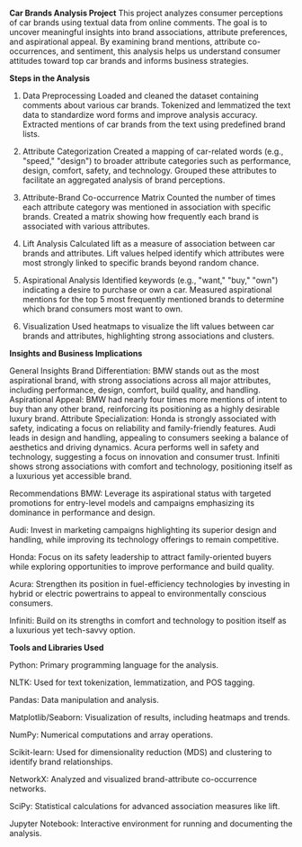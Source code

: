 **Car Brands Analysis Project**
This project analyzes consumer perceptions of car brands using textual data from online comments. The goal is to uncover meaningful insights into brand associations, attribute preferences, and aspirational appeal. By examining brand mentions, attribute co-occurrences, and sentiment, this analysis helps us understand consumer attitudes toward top car brands and informs business strategies.

**Steps in the Analysis**
1. Data Preprocessing
Loaded and cleaned the dataset containing comments about various car brands.
Tokenized and lemmatized the text data to standardize word forms and improve analysis accuracy.
Extracted mentions of car brands from the text using predefined brand lists.

2. Attribute Categorization
Created a mapping of car-related words (e.g., "speed," "design") to broader attribute categories such as performance, design, comfort, safety, and technology.
Grouped these attributes to facilitate an aggregated analysis of brand perceptions.

3. Attribute-Brand Co-occurrence Matrix
Counted the number of times each attribute category was mentioned in association with specific brands.
Created a matrix showing how frequently each brand is associated with various attributes.

4. Lift Analysis
Calculated lift as a measure of association between car brands and attributes.
Lift values helped identify which attributes were most strongly linked to specific brands beyond random chance.

5. Aspirational Analysis
Identified keywords (e.g., "want," "buy," "own") indicating a desire to purchase or own a car.
Measured aspirational mentions for the top 5 most frequently mentioned brands to determine which brand consumers most want to own.

6. Visualization
Used heatmaps to visualize the lift values between car brands and attributes, highlighting strong associations and clusters.

**Insights and Business Implications**

General Insights
Brand Differentiation: BMW stands out as the most aspirational brand, with strong associations across all major attributes, including performance, design, comfort, build quality, and handling.
Aspirational Appeal: BMW had nearly four times more mentions of intent to buy than any other brand, reinforcing its positioning as a highly desirable luxury brand.
Attribute Specialization:
Honda is strongly associated with safety, indicating a focus on reliability and family-friendly features.
Audi leads in design and handling, appealing to consumers seeking a balance of aesthetics and driving dynamics.
Acura performs well in safety and technology, suggesting a focus on innovation and consumer trust.
Infiniti shows strong associations with comfort and technology, positioning itself as a luxurious yet accessible brand.

Recommendations
BMW: Leverage its aspirational status with targeted promotions for entry-level models and campaigns emphasizing its dominance in performance and design.

Audi: Invest in marketing campaigns highlighting its superior design and handling, while improving its technology offerings to remain competitive.

Honda: Focus on its safety leadership to attract family-oriented buyers while exploring opportunities to improve performance and build quality.

Acura: Strengthen its position in fuel-efficiency technologies by investing in hybrid or electric powertrains to appeal to environmentally conscious consumers.

Infiniti: Build on its strengths in comfort and technology to position itself as a luxurious yet tech-savvy option.

**Tools and Libraries Used**

Python: Primary programming language for the analysis.

NLTK: Used for text tokenization, lemmatization, and POS tagging.

Pandas: Data manipulation and analysis.

Matplotlib/Seaborn: Visualization of results, including heatmaps and trends.

NumPy: Numerical computations and array operations.

Scikit-learn: Used for dimensionality reduction (MDS) and clustering to identify brand relationships.

NetworkX: Analyzed and visualized brand-attribute co-occurrence networks.

SciPy: Statistical calculations for advanced association measures like lift.

Jupyter Notebook: Interactive environment for running and documenting the analysis.

